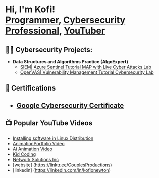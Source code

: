 <h1>Hi, I'm Kofi! <br/><a href="https://github.com/joshmadakor1">Programmer</a>, <a href="https://www.linkedin.com/in/joshmadakor/">Cybersecurity Professional</a>, <a href="https://www.youtube.com/c/joshmadakor">YouTuber</a></h1>

<h2>👨‍💻 Cybersecurity Projects:</h2>

- <b>Data Structures and Algorithms Practice (AlgoExpert)</b>
  - [SIEM| Azure Sentinel Tutorial MAP with Live Cyber Attacks Lab](https://github.com/Kofiocyber1/Sentinel-Lab/tree/main)
  - [OpenVAS| Vulnerability Management Tutorial Cybersecurity Lab](https://github.com/Kofiocyber1/OpenVAS-Vulnerability-Management)

<h2> 📄 Certifications<h2> 
  
  - [Google Cybersecurity Certificate](https://www.coursera.org/account/accomplishments/specialization/4J6HBTB7429X)

<h2>📺 Popular YouTube Videos</h2>
  
- [Installing software in Linux Distribution](https://youtu.be/-VoxSXYU-hg?si=y_OxDGD4KTFIVCbP)
- [AnimationPortfolio Video](https://youtu.be/OdbQglPwBk0?si=-2GozlJ7_54245hk)
- [Ai Animation Video](https://youtu.be/Wxxb6t2_aqE?si=fVdojIr55CqeGydJ)
- [Kid Coding](https://youtu.be/JohmeHiOp0U?si=KITCr2V29bcwM7GC)
- [Network Solutions Inc](https://youtu.be/55RokR_HBNs?si=BvbzNl0tMZq36NFf)
- [website] (https://linktr.ee/CouplesProductions)
- [linkedin] (https://linkedin.com/in/kofionewton)








